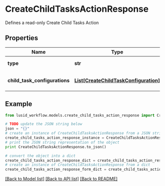 # CreateChildTasksActionResponse

Defines a read-only Create Child Tasks Action

## Properties
Name | Type | Description | Notes
------------ | ------------- | ------------- | -------------
**type** | **str** | Type name for this Action | [optional] 
**child_task_configurations** | [**List[CreateChildTaskConfiguration]**](CreateChildTaskConfiguration.md) | The Child Task Configurations | [optional] 

## Example

```python
from lusid_workflow.models.create_child_tasks_action_response import CreateChildTasksActionResponse

# TODO update the JSON string below
json = "{}"
# create an instance of CreateChildTasksActionResponse from a JSON string
create_child_tasks_action_response_instance = CreateChildTasksActionResponse.from_json(json)
# print the JSON string representation of the object
print CreateChildTasksActionResponse.to_json()

# convert the object into a dict
create_child_tasks_action_response_dict = create_child_tasks_action_response_instance.to_dict()
# create an instance of CreateChildTasksActionResponse from a dict
create_child_tasks_action_response_form_dict = create_child_tasks_action_response.from_dict(create_child_tasks_action_response_dict)
```
[[Back to Model list]](../README.md#documentation-for-models) [[Back to API list]](../README.md#documentation-for-api-endpoints) [[Back to README]](../README.md)


